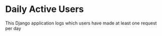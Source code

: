 # Daily Active Users

This Django application logs which users have made at least one request per day
